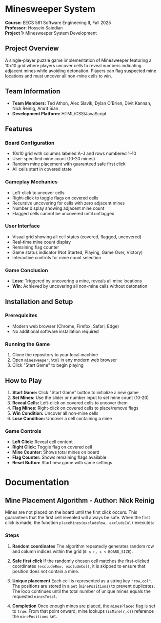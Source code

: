 # Minesweeper System
**Course:** EECS 581 Software Engineering II, Fall 2025  
**Professor:** Hossein Saiedian  
**Project 1:** Minesweeper System Development

## Project Overview
A single-player puzzle game implementation of Minesweeper featuring a 10x10 grid where players uncover cells to reveal numbers indicating adjacent mines while avoiding detonation. Players can flag suspected mine locations and must uncover all non-mine cells to win.

## Team Information
- **Team Members:** Ted Athon, Alec Slavik, Dylan O’Brien, Divit Kannan, Nick Reinig, Amrit Sian
- **Development Platform:** HTML/CSS/JavaScript

## Features
### Board Configuration
- 10x10 grid with columns labeled A–J and rows numbered 1–10
- User-specified mine count (10-20 mines)
- Random mine placement with guaranteed safe first click
- All cells start in covered state

### Gameplay Mechanics
- Left-click to uncover cells
- Right-click to toggle flags on covered cells
- Recursive uncovering for cells with zero adjacent mines
- Number display showing adjacent mine count
- Flagged cells cannot be uncovered until unflagged

### User Interface
- Visual grid showing all cell states (covered, flagged, uncovered)
- Real-time mine count display
- Remaining flag counter
- Game status indicator (Not Started, Playing, Game Over, Victory)
- Interactive controls for mine count selection

### Game Conclusion
- **Loss:** Triggered by uncovering a mine, reveals all mine locations
- **Win:** Achieved by uncovering all non-mine cells without detonation

## Installation and Setup

### Prerequisites
- Modern web browser (Chrome, Firefox, Safari, Edge)
- No additional software installation required

### Running the Game
1. Clone the repository to your local machine
2. Open `minesweeper.html` in any modern web browser
3. Click "Start Game" to begin playing

## How to Play
1. **Start Game:** Click "Start Game" button to initialize a new game
2. **Set Mines:** Use the slider or number input to set mine count (10-20)
3. **Reveal Cells:** Left-click on covered cells to uncover them
4. **Flag Mines:** Right-click on covered cells to place/remove flags
5. **Win Condition:** Uncover all non-mine cells
6. **Lose Condition:** Uncover a cell containing a mine

### Game Controls
- **Left Click:** Reveal cell content
- **Right Click:** Toggle flag on covered cell
- **Mine Counter:** Shows total mines on board
- **Flag Counter:** Shows remaining flags available
- **Reset Button:** Start new game with same settings

# Documentation

## Mine Placement Algorithm - Author: Nick Reinig

Mines are not placed on the board until the first click occurs.
This guarantees that the first cell revealed will always be safe.
When the first click is made, the function `placeMines(excludeRow, excludeCol)` executes:

### Steps

1. **Random coordinates**
   The algorithm repeatedly generates random row and column indices within the grid
   (`0 ≤ r, c < BOARD_SIZE`).

2. **Safe first click**
   If the randomly chosen cell matches the first-clicked coordinates
   `(excludeRow, excludeCol)`, it is skipped to ensure that position does not contain a mine.

3. **Unique placement**
   Each cell is represented as a string key `"row,col"`.
   The positions are stored in a `Set` (`minePositions`) to prevent duplicates.
   The loop continues until the total number of unique mines equals the requested `minesTotal`.

4. **Completion**
   Once enough mines are placed, the `minesPlaced` flag is set to `true`.
   From that point onward, mine lookups (`isMine(r,c)`) reference the `minePositions` set.

